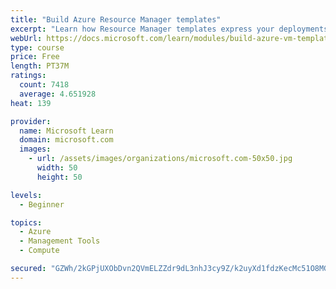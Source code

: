 ```yaml
---
title: "Build Azure Resource Manager templates"
excerpt: "Learn how Resource Manager templates express your deployments as code, enabling you to deploy faster and more reliably."
webUrl: https://docs.microsoft.com/learn/modules/build-azure-vm-templates/
type: course
price: Free
length: PT37M
ratings:
  count: 7418
  average: 4.651928
heat: 139

provider:
  name: Microsoft Learn
  domain: microsoft.com
  images:
    - url: /assets/images/organizations/microsoft.com-50x50.jpg
      width: 50
      height: 50

levels:
  - Beginner

topics:
  - Azure
  - Management Tools
  - Compute

secured: "GZWh/2kGPjUXObDvn2QVmELZZdr9dL3nhJ3cy9Z/k2uyXd1fdzKecMc51O8MG+KNb8brhvZBNkFA7X0JlCXXbEMfIjKuC0NSFwgVllGSuJX3HRZD0TJnT6I4DKnFUJ74UovZVgK6hicitKUr54l97vRr3lFN6i/7lAtVvIp/coLnZMtMHLUq9DGBnFKo3fRbwDYXmwUxJkdkxGIaWZP0J5dXcY7bgF/iXUV2XA3MIuoL14+rAV14Es3PkPVrHvbtWhcZst+8pmbsy/6sLI9BCms5Yu+hglMAcVg3LS+wiQSJfRkR+RAnVrCLE3nHLFvvFJdmOCy8UB7gW5EoimLQV/72IyK29Q+wG1jAT37QJpNquDLvo9m6Vg0AhIlUty6gZ5jXexXzgKzjw591W6Qx6dsyhRpiRCiOQX5WkZTQb/c=;b9u79pmorFMBV8J6i90Ppg=="
---
```


